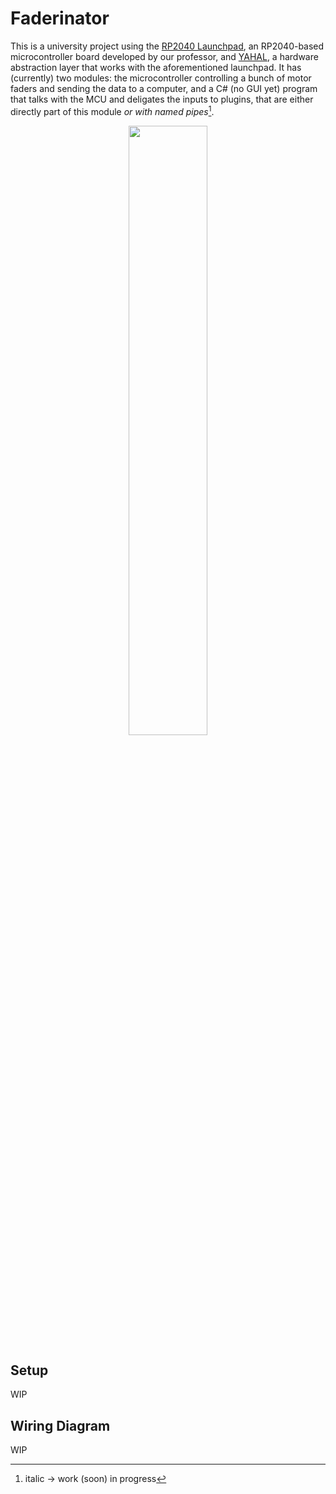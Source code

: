 # Faderinator
This is a university project using the [RP2040 Launchpad](https://github.com/Terstegge/rp2040-launchpad-PCB), an RP2040-based microcontroller board developed by our professor,
and [YAHAL](https://git.fh-aachen.de/Terstegge/YAHAL), a hardware abstraction layer that works with the aforementioned launchpad. It has (currently) two modules: the microcontroller 
controlling a bunch of motor faders and sending the data to a computer, and a C# (no GUI yet) program that talks with the MCU and deligates the inputs to plugins, that are either 
directly part of this module *or with named pipes*[^1].


<p align="center">
  <img src="https://github.com/user-attachments/assets/1270a1a2-de1b-4265-8cb3-c40974285f4b"  width=50%>
</p>

## Setup
WIP

## Wiring Diagram
WIP


[^1]: italic -> work (soon) in progress
